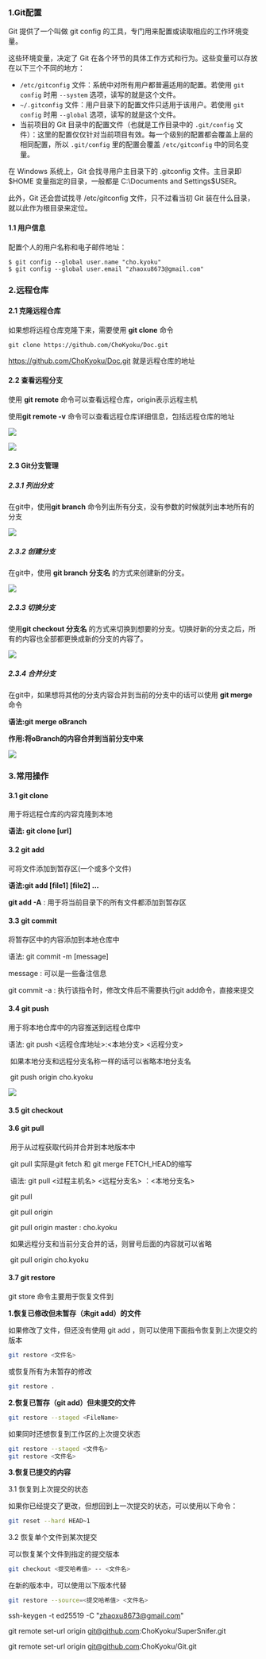 ### 1.Git配置

Git 提供了一个叫做 git config 的工具，专门用来配置或读取相应的工作环境变量。

这些环境变量，决定了 Git 在各个环节的具体工作方式和行为。这些变量可以存放在以下三个不同的地方：

- `/etc/gitconfig` 文件：系统中对所有用户都普遍适用的配置。若使用 `git config` 时用 `--system` 选项，读写的就是这个文件。
- `~/.gitconfig` 文件：用户目录下的配置文件只适用于该用户。若使用 `git config` 时用 `--global` 选项，读写的就是这个文件。
- 当前项目的 Git 目录中的配置文件（也就是工作目录中的 `.git/config` 文件）：这里的配置仅仅针对当前项目有效。每一个级别的配置都会覆盖上层的相同配置，所以 `.git/config` 里的配置会覆盖 `/etc/gitconfig` 中的同名变量。

在 Windows 系统上，Git 会找寻用户主目录下的 .gitconfig 文件。主目录即 $HOME 变量指定的目录，一般都是 C:\Documents and Settings\$USER。

此外，Git 还会尝试找寻 /etc/gitconfig 文件，只不过看当初 Git 装在什么目录，就以此作为根目录来定位。

#### 1.1 用户信息

配置个人的用户名称和电子邮件地址：

```
$ git config --global user.name "cho.kyoku"
$ git config --global user.email "zhaoxu8673@gmail.com"
```



### 2.远程仓库

#### 2.1 克隆远程仓库

 如果想将远程仓库克隆下来，需要使用 **git clone** 命令

```
git clone https://github.com/ChoKyoku/Doc.git
```

https://github.com/ChoKyoku/Doc.git 就是远程仓库的地址



#### 2.2 查看远程分支

使用 **git remote** 命令可以查看远程仓库，origin表示远程主机

使用**git remote -v** 命令可以查看远程仓库详细信息，包括远程仓库的地址

![](Images\01-Git\Git-001.jpg)

![](Images\01-Git\Git-002.jpg)



#### 2.3 Git分支管理

##### 2.3.1 列出分支

在git中，使用**git branch** 命令列出所有分支，没有参数的时候就列出本地所有的分支

![](Images/01-Git/Git-003.jpg)

##### 2.3.2 创建分支

在git中，使用 **git branch 分支名** 的方式来创建新的分支。

![](Images\01-Git\Git-004.jpg)

##### 2.3.3 切换分支

使用**git checkout 分支名** 的方式来切换到想要的分支。切换好新的分支之后，所有的内容也全部都更换成新的分支的内容了。

![](Images\01-Git\Git-005.jpg)

##### 2.3.4 合并分支

在git中，如果想将其他的分支内容合并到当前的分支中的话可以使用 **git merge** 命令

**语法:git merge oBranch**

**作用:将oBranch的内容合并到当前分支中来**

![](Images\01-Git\Git-006.jpg)

### 3.常用操作

#### 3.1 git clone

用于将远程仓库的内容克隆到本地

**语法: git clone [url]**

#### 3.2 git add

可将文件添加到暂存区(一个或多个文件)

**语法:git add [file1] [file2] ...**

**git add -A** : 用于将当前目录下的所有文件都添加到暂存区

#### 3.3 git commit

将暂存区中的内容添加到本地仓库中

语法: git commit -m [message]

   message : 可以是一些备注信息

git commit -a : 执行该指令时，修改文件后不需要执行git add命令，直接来提交

#### 3.4 git push

用于将本地仓库中的内容推送到远程仓库中

语法: git push <远程仓库地址>:<本地分支> <远程分支>

​         如果本地分支和远程分支名称一样的话可以省略本地分支名

​          git push origin cho.kyoku

![](Images\01-Git\Git-007.jpg)

#### 3.5 git checkout

#### 3.6 git pull

​	用于从过程获取代码并合并到本地版本中

​	git pull 实际是git fetch 和 git merge FETCH_HEAD的缩写

​	语法: git pull <过程主机名> <远程分支名> ：<本地分支名>

​	git pull

​	git pull origin

​    git pull origin master : cho.kyoku 

​	如果远程分支和当前分支合并的话，则冒号后面的内容就可以省略

​		git pull origin cho.kyoku

#### 3.7 git restore

git store 命令主要用于恢复文件到

**1.恢复已修改但未暂存（未git add）的文件**

如果修改了文件，但还没有使用 git add ，则可以使用下面指令恢复到上次提交的版本

```bash
git restore <文件名>
```

或恢复所有为未暂存的修改

```bash
git restore .
```

**2.恢复已暂存（git add）但未提交的文件**

```bash
git restore --staged <FileName>
```

如果同时还想恢复到工作区的上次提交状态

```bash
git restore --staged <文件名>
git restore <文件名>
```

**3.恢复已提交的内容**

3.1 恢复到上次提交的状态

如果你已经提交了更改，但想回到上一次提交的状态，可以使用以下命令：

```bash
git reset --hard HEAD~1
```

3.2 恢复单个文件到某次提交

可以恢复某个文件到指定的提交版本

```bash
git checkout <提交哈希值> -- <文件名>

```

在新的版本中，可以使用以下版本代替

```bash
git restore --source=<提交哈希值> <文件名>

```



ssh-keygen -t ed25519 -C "zhaoxu8673@gmail.com"

git remote set-url origin git@github.com:ChoKyoku/SuperSnifer.git

git remote set-url origin git@github.com:ChoKyoku/Git.git
